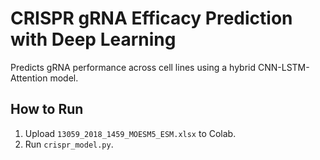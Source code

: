 # CRISPR gRNA Efficacy Prediction with Deep Learning  
Predicts gRNA performance across cell lines using a hybrid CNN-LSTM-Attention model.  

## How to Run  
1. Upload `13059_2018_1459_MOESM5_ESM.xlsx` to Colab.  
2. Run `crispr_model.py`.  


